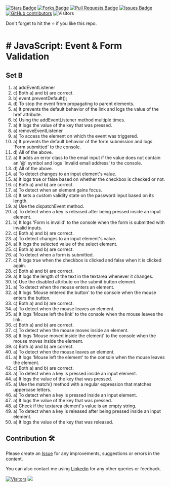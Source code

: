 <a href="https://github.com/drshahizan/learn-php/stargazers"><img src="https://img.shields.io/github/stars/drshahizan/learn-php" alt="Stars Badge"/></a>
<a href="https://github.com/drshahizan/learn-php/network/members"><img src="https://img.shields.io/github/forks/drshahizan/learn-php" alt="Forks Badge"/></a>
<a href="https://github.com/drshahizan/learn-php/pulls"><img src="https://img.shields.io/github/issues-pr/drshahizan/learn-php" alt="Pull Requests Badge"/></a>
<a href="https://github.com/drshahizan/learn-php/issues"><img src="https://img.shields.io/github/issues/drshahizan/learn-php" alt="Issues Badge"/></a>
<a href="https://github.com/drshahizan/learn-php/graphs/contributors"><img alt="GitHub contributors" src="https://img.shields.io/github/contributors/drshahizan/learn-php?color=2b9348"></a>
![Visitors](https://api.visitorbadge.io/api/visitors?path=https%3A%2F%2Fgithub.com%2Fdrshahizan%2Flearn-php&labelColor=%23d9e3f0&countColor=%23697689&style=flat)

Don't forget to hit the :star: if you like this repo.

# # JavaScript: Event & Form Validation

## Set B
1. a) addEventListener
2. c) Both a) and b) are correct.
3. b) event.preventDefault();
4. d) To stop the event from propagating to parent elements.
5. a) It prevents the default behavior of the link and logs the value of the href attribute.
6. b) Using the addEventListener method multiple times.
7. a) It logs the value of the key that was pressed.
8. a) removeEventListener
9. a) To access the element on which the event was triggered.
10. a) It prevents the default behavior of the form submission and logs 'Form submitted' to the console.
11. d) All of the above.
12. a) It adds an error class to the email input if the value does not contain an '@' symbol and logs 'Invalid email address' to the console.
13. d) All of the above.
14. a) To detect changes to an input element's value.
15. a) It logs true or false based on whether the checkbox is checked or not.
16. c) Both a) and b) are correct.
17. a) To detect when an element gains focus.
18. c) It sets a custom validity state on the password input based on its length.
19. a) Use the dispatchEvent method.
20. a) To detect when a key is released after being pressed inside an input element.
21. b) It logs 'Form is invalid' to the console when the form is submitted with invalid inputs.
22. c) Both a) and b) are correct.
23. a) To detect changes to an input element's value.
24. a) It logs the selected value of the select element.
25. c) Both a) and b) are correct.
26. a) To detect when a form is submitted.
27. c) It logs true when the checkbox is clicked and false when it is clicked again.
28. c) Both a) and b) are correct.
29. a) It logs the length of the text in the textarea whenever it changes.
30. b) Use the disabled attribute on the submit button element.
31. a) To detect when the mouse enters an element.
32. a) It logs 'Mouse entered the button' to the console when the mouse enters the button.
33. c) Both a) and b) are correct.
34. a) To detect when the mouse leaves an element.
35. a) It logs 'Mouse left the link' to the console when the mouse leaves the link.
36. c) Both a) and b) are correct.
37. c) To detect when the mouse moves inside an element.
38. a) It logs 'Mouse moved inside the element' to the console when the mouse moves inside the element.
39. c) Both a) and b) are correct.
40. a) To detect when the mouse leaves an element.
41. a) It logs 'Mouse left the element' to the console when the mouse leaves the element.
42. c) Both a) and b) are correct.
43. a) To detect when a key is pressed inside an input element.
44. a) It logs the value of the key that was pressed.
45. a) Use the match() method with a regular expression that matches uppercase letters.
46. a) To detect when a key is pressed inside an input element.
47. a) It logs the value of the key that was pressed.
48. a) Check if the textarea element's value is an empty string.
49. a) To detect when a key is released after being pressed inside an input element.
50. a) It logs the value of the key that was released.

## Contribution 🛠️
Please create an [Issue](https://github.com/drshahizan/learn-php/issues) for any improvements, suggestions or errors in the content.

You can also contact me using [Linkedin](https://www.linkedin.com/in/drshahizan/) for any other queries or feedback.

[![Visitors](https://api.visitorbadge.io/api/visitors?path=https%3A%2F%2Fgithub.com%2Fdrshahizan&labelColor=%23697689&countColor=%23555555&style=plastic)](https://visitorbadge.io/status?path=https%3A%2F%2Fgithub.com%2Fdrshahizan)
![](https://hit.yhype.me/github/profile?user_id=81284918)

